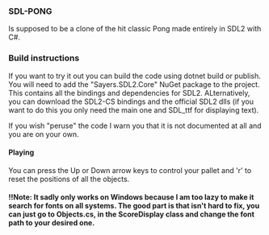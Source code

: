 ### SDL-PONG
Is supposed to be a clone of the hit classic Pong made entirely in SDL2 with C#.

### Build instructions
If you want to try it out you can build the code using dotnet build or publish. You will need to add the "Sayers.SDL2.Core" NuGet package to the project. This contains all the bindings and dependencies for SDL2.
ALternatively, you can download the SDL2-CS bindings and the official SDL2 dlls (if you want to do this you only need the main one and SDL_ttf for displaying text).

If you wish "peruse" the code I warn you that it is not documented at all and you are on your own.

#### Playing
You can press the Up or Down arrow keys to control your pallet and 'r' to reset the positions of all the objects.

#### !!Note: It sadly only works on Windows because I am too lazy to make it search for fonts on all systems. The good part is that isn't hard to fix, you can just go to Objects.cs, in the ScoreDisplay class and change the font path to your desired one.
